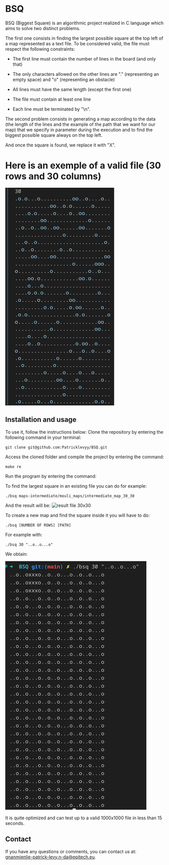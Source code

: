 # BSQ

BSQ (Biggest Square) is an algorithmic project realized in C language which aims to solve two distinct problems.

The first one consists in finding the largest possible square at the top left of a map represented as a text file. To be considered valid, the file must respect the following constraints:

- The first line must contain the number of lines in the board (and only that)

- The only characters allowed on the other lines are "." (representing an empty space) and "o" (representing an obstacle)

- All lines must have the same length (except the first one)

- The file must contain at least one line

- Each line must be terminated by "\n".

The second problem consists in generating a map according to the data (the length of the lines and the example of the path that we want for our map) that we specify in parameter during the execution and to find the biggest possible square always on the top left.

And once the square is found, we replace it with "X".

# Here is an exemple of a valid file (30 rows and 30 columns)
![file 30x30](./pictures/30x30.png)

## Installation and usage

To use it, follow the instructions below: Clone the repository by entering the following command in your terminal:

    git clone git@github.com:Patricklevyy/BSQ.git

Access the cloned folder and compile the project by entering the command:

    make re

Run the program by entering the command:

To find the largest square in an existing file you can do for example:

    ./bsq maps-intermediate/mouli_maps/intermediate_map_30_30

And the result will be:
![result file 30x30](./pictures/30x30_result.png30x30_result.png)

To create a new map and find the square inside it you will have to do:

    ./bsq [NUMBER OF ROWS] [PATH]
For example with:

    ./bsq 30 "..o..o...o"

We obtain:

![result generate and solved map 30x30](./pictures/30x30_generate_map.png)

It is quite optimized and can test up to a valid 1000x1000 file in less than 15 seconds.

## Contact

If you have any questions or comments, you can contact us at: gnanmienlie-patrick-levy.n-da@epitech.eu.